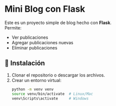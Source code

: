# Mini Blog con Flask

Este es un proyecto simple de blog hecho con **Flask**.  
Permite:
- Ver publicaciones
- Agregar publicaciones nuevas
- Eliminar publicaciones

## 🚀 Instalación
1. Clonar el repositorio o descargar los archivos.
2. Crear un entorno virtual:
   ```bash
   python -m venv venv
   source venv/bin/activate  # Linux/Mac
   venv\Scripts\activate     # Windows
